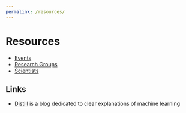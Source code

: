 ```yaml
---
permalink: /resources/
---
```

# Resources

* [Events](http://realai.org/resources/events.html)
* [Research Groups](http://realai.org/resources/research-groups.html)
* [Scientists](http://realai.org/resources/scientists.html)

## Links

* [Distill](http://distill.pub/) is a blog dedicated to clear explanations of machine learning
